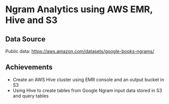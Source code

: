 # Ngram Analytics using AWS EMR, Hive and S3

## Data Source
Public data: https://aws.amazon.com/datasets/google-books-ngrams/

## Achievements
- Create an AWS Hive cluster using EMR console and an output bucket in S3
- Using Hive to create tables from Google Ngram input data stored in S3 and query tables

